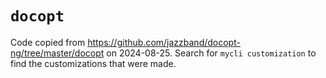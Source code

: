 # `docopt`

Code copied from <https://github.com/jazzband/docopt-ng/tree/master/docopt> on 2024-08-25. Search
for `mycli customization` to find the customizations that were made.
